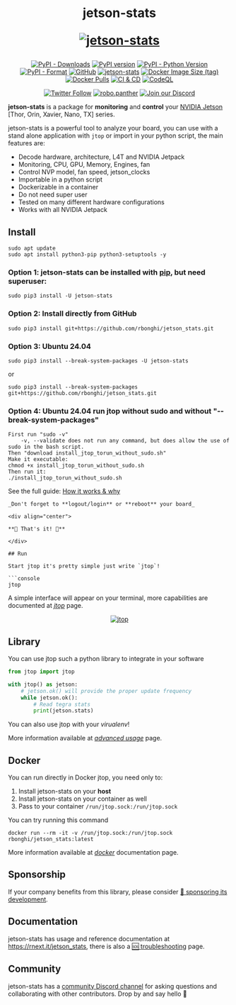 <h1 align="center">

<b>jetson-stats</b>

[![jetson-stats](https://github.com/rbonghi/jetson_stats/raw/master/docs/images/jtop.png)](https://rnext.it/jetson_stats/)

</h1>

<p align="center">
  <a href="https://pypistats.org/packages/jetson-stats"><img alt="PyPI - Downloads" src="https://img.shields.io/pypi/dw/jetson-stats.svg" /></a>
  <a href="https://badge.fury.io/py/jetson-stats"><img alt="PyPI version" src="https://badge.fury.io/py/jetson-stats.svg" /></a>
  <a href="https://www.python.org/"><img alt="PyPI - Python Version" src="https://img.shields.io/pypi/pyversions/jetson-stats.svg" /></a>
  <a href="https://pypi.org/project/jetson-stats/"><img alt="PyPI - Format" src="https://img.shields.io/pypi/format/jetson-stats.svg" /></a>
  <a href="/LICENSE"><img alt="GitHub" src="https://img.shields.io/github/license/rbonghi/jetson_stats" /></a>
  <a href="https://snyk.io/advisor/python/jetson-stats"><img alt="jetson-stats" src="https://snyk.io/advisor/python/jetson-stats/badge.svg" /></a>
  <a href="https://hub.docker.com/r/rbonghi/jetson_stats"><img alt="Docker Image Size (tag)" src="https://img.shields.io/docker/image-size/rbonghi/jetson_stats/latest"></a>
  <a href="https://hub.docker.com/r/rbonghi/jetson_stats"><img alt="Docker Pulls" src="https://img.shields.io/docker/pulls/rbonghi/jetson_stats" /></a>
  <a href="https://github.com/rbonghi/jetson_stats/actions?query=workflow%3A%22CI+%26+CD%22"><img alt="CI & CD" src="https://github.com/rbonghi/jetson_stats/workflows/CI%20&%20CD/badge.svg" /></a>
  <a href="https://github.com/rbonghi/jetson_stats/actions/workflows/github-code-scanning/codeql"><img alt="CodeQL" src="https://github.com/rbonghi/jetson_stats/actions/workflows/github-code-scanning/codeql/badge.svg?branch=master" /></a>
</p>
<p align="center">
  <a href="https://twitter.com/raffaello86"><img alt="Twitter Follow" src="https://img.shields.io/badge/Follow-%40raffaello86-1DA1F2?logo=twitter&style=social" /></a>
  <a href="https://www.instagram.com/robo.panther/"><img alt="robo.panther" src="https://img.shields.io/badge/Follow-robo.panther-E4405F?style=social&logo=instagram" /></a>
  <a href="https://discord.gg/BFbuJNhYzS"><img alt="Join our Discord" src="https://img.shields.io/discord/1060563771048861817?color=%237289da&label=discord" /></a>
</p>

**jetson-stats** is a package for **monitoring** and **control** your [NVIDIA Jetson](https://developer.nvidia.com/buy-jetson) [Thor, Orin, Xavier, Nano, TX] series.

jetson-stats is a powerful tool to analyze your board, you can use with a stand alone application with `jtop` or import in your python script, the main features are:

- Decode hardware, architecture, L4T and NVIDIA Jetpack
- Monitoring, CPU, GPU, Memory, Engines, fan
- Control NVP model, fan speed, jetson_clocks
- Importable in a python script
- Dockerizable in a container
- Do not need super user
- Tested on many different hardware configurations
- Works with all NVIDIA Jetpack

## Install

```console
sudo apt update
sudo apt install python3-pip python3-setuptools -y
```

### Option 1: jetson-stats can be installed with [pip](https://pip.pypa.io), but need **superuser**:

```console
sudo pip3 install -U jetson-stats
```

### Option 2: Install directly from GitHub
```console
sudo pip3 install git+https://github.com/rbonghi/jetson_stats.git
```

### Option 3: Ubuntu 24.04
```console
sudo pip3 install --break-system-packages -U jetson-stats
```
or

```console
sudo pip3 install --break-system-packages git+https://github.com/rbonghi/jetson_stats.git
```

### Option 4: Ubuntu 24.04 run jtop without sudo and without "--break-system-packages"
```console
First run "sudo -v"
    -v, --validate does not run any command, but does allow the use of sudo in the bash script.
Then "download install_jtop_torun_without_sudo.sh"
Make it executable:
chmod +x install_jtop_torun_without_sudo.sh
Then run it:
./install_jtop_torun_without_sudo.sh
```
See the full guide: [How it works & why](docs/nosudo.rst)

```
_Don't forget to **logout/login** or **reboot** your board_

<div align="center">

**🚀 That's it! 🚀**

</div>

## Run

Start jtop it's pretty simple just write `jtop`!

```console
jtop
```

A simple interface will appear on your terminal, more capabilities are documented at [_jtop_](https://rnext.it/jetson_stats/jtop/jtop.html) page.

<div align="center">

[![jtop](https://github.com/rbonghi/jetson_stats/raw/master/docs/images/jtop.gif)](https://github.com/rbonghi/jetson_stats)

</div>

## Library

You can use jtop such a python library to integrate in your software

```python
from jtop import jtop

with jtop() as jetson:
    # jetson.ok() will provide the proper update frequency
    while jetson.ok():
        # Read tegra stats
        print(jetson.stats)
```

You can also use jtop with your _virualenv_!

More information available at [_advanced usage_](https://rnext.it/jetson_stats/advanced-usage.html) page.

## Docker

You can run directly in Docker jtop, you need only to:

1. Install jetson-stats on your **host**
2. Install jetson-stats on your container as well
3. Pass to your container `/run/jtop.sock:/run/jtop.sock`

You can try running this command

```console
docker run --rm -it -v /run/jtop.sock:/run/jtop.sock rbonghi/jetson_stats:latest
```

More information available at [_docker_](https://rnext.it/jetson_stats/docker.html) documentation page.

## Sponsorship

If your company benefits from this library, please consider [💖 sponsoring its development](https://github.com/sponsors/rbonghi).

## Documentation

jetson-stats has usage and reference documentation at <https://rnext.it/jetson_stats>, there is also a [🆘 troubleshooting](https://rnext.it/jetson_stats/troubleshooting.html) page.

## Community

jetson-stats has a [community Discord channel](https://discord.gg/BFbuJNhYzS) for asking questions and collaborating with other contributors. Drop by and say hello 👋
